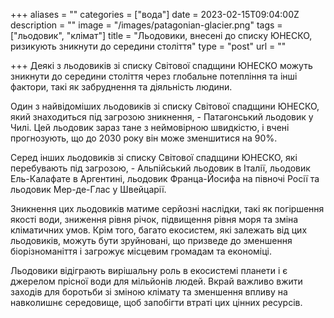 +++
aliases = ""
categories = ["вода"]
date = 2023-02-15T09:04:00Z
description = ""
image = "/images/patagonian-glacier.png"
tags = ["льодовик", "клiмат"]
title = "Льодовики, внесені до списку ЮНЕСКО, ризикують зникнути до середини століття"
type = "post"
url = ""

+++
Деякі з льодовиків зі списку Світової спадщини ЮНЕСКО можуть зникнути до середини століття через глобальне потепління та інші фактори, такі як забруднення та діяльність людини.

Один з найвідоміших льодовиків зі списку Світової спадщини ЮНЕСКО, який знаходиться під загрозою зникнення, - Патагонський льодовик у Чилі. Цей льодовик зараз тане з неймовірною швидкістю, і вчені прогнозують, що до 2030 року він може зменшитися на 90%.

Серед інших льодовиків зі списку Світової спадщини ЮНЕСКО, які перебувають під загрозою, - Альпійський льодовик в Італії, льодовик Ель-Калафате в Аргентині, льодовик Франца-Йосифа на півночі Росії та льодовик Мер-де-Глас у Швейцарії.

Зникнення цих льодовиків матиме серйозні наслідки, такі як погіршення якості води, зниження рівня річок, підвищення рівня моря та зміна кліматичних умов. Крім того, багато екосистем, які залежать від цих льодовиків, можуть бути зруйновані, що призведе до зменшення біорізноманіття і загрожує місцевим громадам та економіці.

Льодовики відіграють вирішальну роль в екосистемі планети і є джерелом прісної води для мільйонів людей. Вкрай важливо вжити заходів для боротьби зі зміною клімату та зменшення впливу на навколишнє середовище, щоб запобігти втраті цих цінних ресурсів.